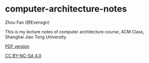 # computer-architecture-notes

Zhou Fan (@Evensgn)

This is my lecture notes of computer architecture course, ACM Class, Shanghai Jiao Tong University.

[PDF version](https://github.com/Evensgn/computer-architecture-notes/blob/master/computer-architecture-notes.pdf)

[CC BY-NC-SA 4.0](https://creativecommons.org/licenses/by-nc-sa/4.0/)